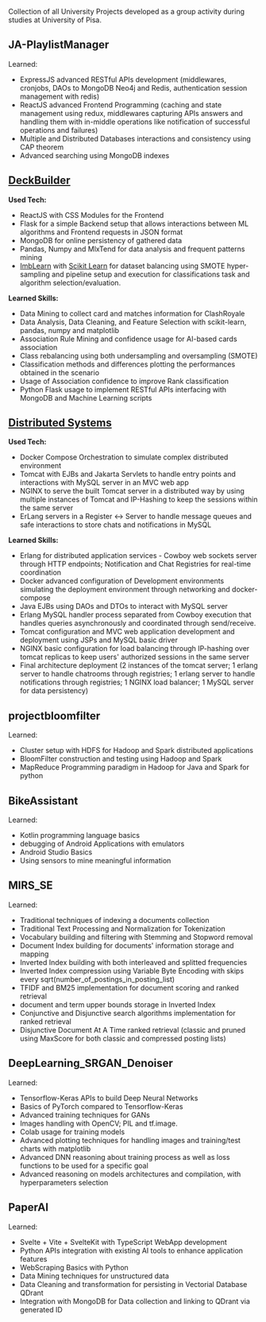 Collection of all University Projects developed as a group activity during studies at University of Pisa.

## JA-PlaylistManager
Learned:
- ExpressJS advanced RESTful APIs development (middlewares, cronjobs, DAOs to MongoDB Neo4j and Redis, authentication session management with redis)
- ReactJS advanced Frontend Programming (caching and state management using redux, middlewares capturing APIs answers and handling them with in-middle operations like notification of successful operations and failures)
- Multiple and Distributed Databases interactions and consistency using CAP theorem
- Advanced searching using MongoDB indexes

## [DeckBuilder](https://github.com/dgl1797/University-of-Pisa-Projects/blob/DeckBuilder/Documentation.pdf)
**Used Tech:**
- ReactJS with CSS Modules for the Frontend
- Flask for a simple Backend setup that allows interactions between ML algorithms and Frontend requests in JSON format
- MongoDB for online persistency of gathered data
- Pandas, Numpy and MlxTend for data analysis and frequent patterns mining 
- [ImbLearn](https://imbalanced-learn.org/stable/) with [Scikit Learn](https://scikit-learn.org/stable/) for dataset balancing using SMOTE hyper-sampling and pipeline setup and execution for classifications task and algorithm selection/evaluation.

**Learned Skills:**
- Data Mining to collect card and matches information for ClashRoyale
- Data Analysis, Data Cleaning, and Feature Selection with scikit-learn, pandas, numpy and matplotlib
- Association Rule Mining and confidence usage for AI-based cards association
- Class rebalancing using both undersampling and oversampling (SMOTE)
- Classification methods and differences plotting the performances obtained in the scenario
- Usage of Association confidence to improve Rank classification
- Python Flask usage to implement RESTful APIs interfacing with MongoDB and Machine Learning scripts

## [Distributed Systems](https://github.com/dgl1797/University-of-Pisa-Projects/blob/DSMT/README.md)
**Used Tech:**
- Docker Compose Orchestration to simulate complex distributed environment
- Tomcat with EJBs and Jakarta Servlets to handle entry points and interactions with MySQL server in an MVC web app
- NGINX to serve the built Tomcat server in a distributed way by using multiple instances of Tomcat and IP-Hashing to keep the sessions within the same server
- ErLang servers in a Register <-> Server to handle message queues and safe interactions to store chats and notifications in MySQL 

**Learned Skills:**
- Erlang for distributed application services - Cowboy web sockets server through HTTP endpoints; Notification and Chat Registries for real-time coordination
- Docker advanced configuration of Development environments simulating the deployment environment through networking and docker-compose
- Java EJBs using DAOs and DTOs to interact with MySQL server
- Erlang MySQL handler process separated from Cowboy execution that handles queries asynchronously and coordinated through send/receive.
- Tomcat configuration and MVC web application development and deployment using JSPs and MySQL basic driver
- NGINX basic configuration for load balancing through IP-hashing over tomcat replicas to keep users' authorized sessions in the same server
- Final architecture deployment (2 instances of the tomcat server; 1 erlang server to handle chatrooms through registries; 1 erlang server to handle notifications through registries; 1 NGINX load balancer; 1 MySQL server for data persistency) 

## projectbloomfilter
Learned:
- Cluster setup with HDFS for Hadoop and Spark distributed applications
- BloomFilter construction and testing using Hadoop and Spark
- MapReduce Programming paradigm in Hadoop for Java and Spark for python

## BikeAssistant
Learned:
- Kotlin programming language basics
- debugging of Android Applications with emulators
- Android Studio Basics
- Using sensors to mine meaningful information

## MIRS_SE
Learned:
- Traditional techniques of indexing a documents collection
- Traditional Text Processing and Normalization for Tokenization
- Vocabulary building and filtering with Stemming and Stopword removal
- Document Index building for documents' information storage and mapping
- Inverted Index building with both interleaved and splitted frequencies
- Inverted Index compression using Variable Byte Encoding with skips every sqrt(number_of_postings_in_posting_list)
- TFIDF and BM25 implementation for document scoring and ranked retrieval
- document and term upper bounds storage in Inverted Index
- Conjunctive and Disjunctive search algorithms implementation for ranked retrieval
- Disjunctive Document At A Time ranked retrieval (classic and pruned using MaxScore for both classic and compressed posting lists)

## DeepLearning_SRGAN_Denoiser
Learned:
- Tensorflow-Keras APIs to build Deep Neural Networks
- Basics of PyTorch compared to Tensorflow-Keras
- Advanced training techniques for GANs
- Images handling with OpenCV; PIL and tf.image.
- Colab usage for training models
- Advanced plotting techniques for handling images and training/test charts with matplotlib
- Advanced DNN reasoning about training process as well as loss functions to be used for a specific goal
- Advanced reasoning on models architectures and compilation, with hyperparameters selection

## PaperAI
Learned:
- Svelte + Vite + SvelteKit with TypeScript WebApp development
- Python APIs integration with existing AI tools to enhance application features
- WebScraping Basics with Python
- Data Mining techniques for unstructured data
- Data Cleaning and transformation for persisting in Vectorial Database QDrant
- Integration with MongoDB for Data collection and linking to QDrant via generated ID
